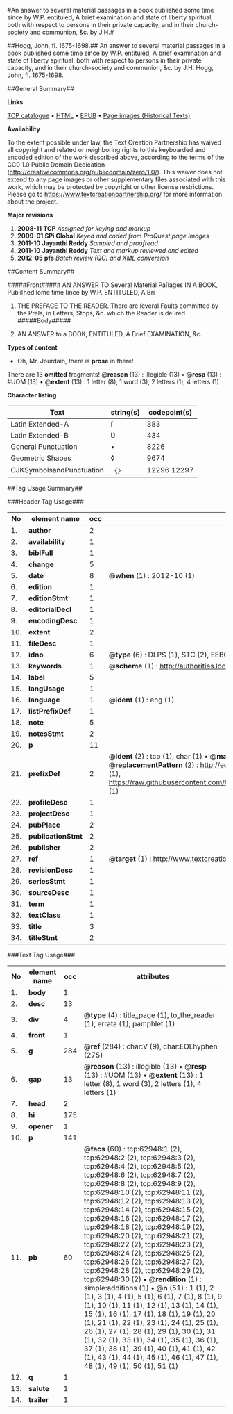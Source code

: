 #An answer to several material passages in a book published some time since by W.P. entituled, A brief examination and state of liberty spiritual, both with respect to persons in their private capacity, and in their church-society and communion, &c. by J.H.#

##Hogg, John, fl. 1675-1698.##
An answer to several material passages in a book published some time since by W.P. entituled, A brief examination and state of liberty spiritual, both with respect to persons in their private capacity, and in their church-society and communion, &c. by J.H.
Hogg, John, fl. 1675-1698.

##General Summary##

**Links**

[TCP catalogue](http://www.ota.ox.ac.uk/tcp/)  • 
[HTML](http://tei.it.ox.ac.uk/tcp/Texts-HTML/free/A44/A44111.html)  • 
[EPUB](http://tei.it.ox.ac.uk/tcp/Texts-EPUB/free/A44/A44111.epub) • 
[Page images (Historical Texts)](https://historicaltexts.jisc.ac.uk/eebo-12539922e)

**Availability**

To the extent possible under law, the Text Creation Partnership has waived all copyright and related or neighboring rights to this keyboarded and encoded edition of the work described above, according to the terms of the CC0 1.0 Public Domain Dedication (http://creativecommons.org/publicdomain/zero/1.0/). This waiver does not extend to any page images or other supplementary files associated with this work, which may be protected by copyright or other license restrictions. Please go to https://www.textcreationpartnership.org/ for more information about the project.

**Major revisions**

1. __2008-11__ __TCP__ *Assigned for keying and markup*
1. __2009-01__ __SPi Global__ *Keyed and coded from ProQuest page images*
1. __2011-10__ __Jayanthi Reddy__ *Sampled and proofread*
1. __2011-10__ __Jayanthi Reddy__ *Text and markup reviewed and edited*
1. __2012-05__ __pfs__ *Batch review (QC) and XML conversion*

##Content Summary##

#####Front#####
AN ANSWER TO Several Material Paſſages IN A BOOK, Publiſhed ſome time ſince by W.P. ENTITULED, A Bri
1. THE PREFACE TO THE READER.
There are ſeveral Faults committed by the Preſs, in Letters, Stops, &c. which the Reader is deſired 
#####Body#####

1. AN ANSWER to a BOOK, ENTITULED, A Brief EXAMINATION, &c.

**Types of content**

  * Oh, Mr. Jourdain, there is **prose** in there!

There are 13 **omitted** fragments! 
 @__reason__ (13) : illegible (13)  •  @__resp__ (13) : #UOM (13)  •  @__extent__ (13) : 1 letter (8), 1 word (3), 2 letters (1), 4 letters (1)

**Character listing**


|Text|string(s)|codepoint(s)|
|---|---|---|
|Latin Extended-A|ſ|383|
|Latin Extended-B|Ʋ|434|
|General Punctuation|•|8226|
|Geometric Shapes|◊|9674|
|CJKSymbolsandPunctuation|〈〉|12296 12297|

##Tag Usage Summary##

###Header Tag Usage###

|No|element name|occ|attributes|
|---|---|---|---|
|1.|__author__|2||
|2.|__availability__|1||
|3.|__biblFull__|1||
|4.|__change__|5||
|5.|__date__|8| @__when__ (1) : 2012-10 (1)|
|6.|__edition__|1||
|7.|__editionStmt__|1||
|8.|__editorialDecl__|1||
|9.|__encodingDesc__|1||
|10.|__extent__|2||
|11.|__fileDesc__|1||
|12.|__idno__|6| @__type__ (6) : DLPS (1), STC (2), EEBO-CITATION (1), OCLC (1), VID (1)|
|13.|__keywords__|1| @__scheme__ (1) : http://authorities.loc.gov/ (1)|
|14.|__label__|5||
|15.|__langUsage__|1||
|16.|__language__|1| @__ident__ (1) : eng (1)|
|17.|__listPrefixDef__|1||
|18.|__note__|5||
|19.|__notesStmt__|2||
|20.|__p__|11||
|21.|__prefixDef__|2| @__ident__ (2) : tcp (1), char (1)  •  @__matchPattern__ (2) : ([0-9\-]+):([0-9IVX]+) (1), (.+) (1)  •  @__replacementPattern__ (2) : http://eebo.chadwyck.com/downloadtiff?vid=$1&page=$2 (1), https://raw.githubusercontent.com/textcreationpartnership/Texts/master/tcpchars.xml#$1 (1)|
|22.|__profileDesc__|1||
|23.|__projectDesc__|1||
|24.|__pubPlace__|2||
|25.|__publicationStmt__|2||
|26.|__publisher__|2||
|27.|__ref__|1| @__target__ (1) : http://www.textcreationpartnership.org/docs/. (1)|
|28.|__revisionDesc__|1||
|29.|__seriesStmt__|1||
|30.|__sourceDesc__|1||
|31.|__term__|1||
|32.|__textClass__|1||
|33.|__title__|3||
|34.|__titleStmt__|2||


###Text Tag Usage###

|No|element name|occ|attributes|
|---|---|---|---|
|1.|__body__|1||
|2.|__desc__|13||
|3.|__div__|4| @__type__ (4) : title_page (1), to_the_reader (1), errata (1), pamphlet (1)|
|4.|__front__|1||
|5.|__g__|284| @__ref__ (284) : char:V (9), char:EOLhyphen (275)|
|6.|__gap__|13| @__reason__ (13) : illegible (13)  •  @__resp__ (13) : #UOM (13)  •  @__extent__ (13) : 1 letter (8), 1 word (3), 2 letters (1), 4 letters (1)|
|7.|__head__|2||
|8.|__hi__|175||
|9.|__opener__|1||
|10.|__p__|141||
|11.|__pb__|60| @__facs__ (60) : tcp:62948:1 (2), tcp:62948:2 (2), tcp:62948:3 (2), tcp:62948:4 (2), tcp:62948:5 (2), tcp:62948:6 (2), tcp:62948:7 (2), tcp:62948:8 (2), tcp:62948:9 (2), tcp:62948:10 (2), tcp:62948:11 (2), tcp:62948:12 (2), tcp:62948:13 (2), tcp:62948:14 (2), tcp:62948:15 (2), tcp:62948:16 (2), tcp:62948:17 (2), tcp:62948:18 (2), tcp:62948:19 (2), tcp:62948:20 (2), tcp:62948:21 (2), tcp:62948:22 (2), tcp:62948:23 (2), tcp:62948:24 (2), tcp:62948:25 (2), tcp:62948:26 (2), tcp:62948:27 (2), tcp:62948:28 (2), tcp:62948:29 (2), tcp:62948:30 (2)  •  @__rendition__ (1) : simple:additions (1)  •  @__n__ (51) : 1 (1), 2 (1), 3 (1), 4 (1), 5 (1), 6 (1), 7 (1), 8 (1), 9 (1), 10 (1), 11 (1), 12 (1), 13 (1), 14 (1), 15 (1), 16 (1), 17 (1), 18 (1), 19 (1), 20 (1), 21 (1), 22 (1), 23 (1), 24 (1), 25 (1), 26 (1), 27 (1), 28 (1), 29 (1), 30 (1), 31 (1), 32 (1), 33 (1), 34 (1), 35 (1), 36 (1), 37 (1), 38 (1), 39 (1), 40 (1), 41 (1), 42 (1), 43 (1), 44 (1), 45 (1), 46 (1), 47 (1), 48 (1), 49 (1), 50 (1), 51 (1)|
|12.|__q__|1||
|13.|__salute__|1||
|14.|__trailer__|1||
